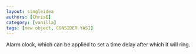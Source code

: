 ```yaml
---
layout: singleidea
authors: [ChrisE]
category: [vanilla]
tags: [new object, CONSIDER YASI]
---
```

Alarm clock, which can be applied to set a time delay after which it will ring.
